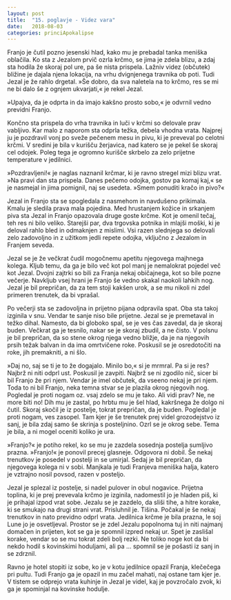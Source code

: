 ```yaml
---
layout: post
title:  "15. poglavje - Videz vara"
date:   2018-08-03
categories: princiApokalipse
---
```

Franjo je čutil pozno jesenski hlad, kako mu je prebadal tanka meniška oblačila. Ko sta z Jezalom prvič ozrla krčmo, se jima je zdela blizu, a zdaj sta hodila že skoraj pol ure, pa še nista prispela. Lažniv videz (občutek) bližine je dajala njena lokacija, na vrhu dvignjenega travnika ob poti. Tudi Jezal je že rahlo drgetal.
»Še dobro, da sva naletela na to krčmo, res se mi ne bi dalo še z ognjem ukvarjati,« je rekel Jezal.

»Upajva, da je odprta in da imajo kakšno prosto sobo,« je odvrnil vedno previdni Franjo.
	
Končno sta prispela do vrha travnika in luči v krčmi so delovale prav vabljivo. Kar malo z naporom sta odprla težka, debela vhodna vrata. Najprej ju je pozdravil vonj po sveže pečenem mesu in pivu, ki je preveval po celotni krčmi. V sredini je bila v kurišču žerjavica, nad katero se je pekel še skoraj cel odojek. Poleg tega je ogromno kurišče skrbelo za zelo prijetne temperature v jedilnici.

»Pozdravljeni!« je naglas naznanil krčmar, ki je ravno stregel mizi blizu vrat. »Na pravi dan sta prispela. Danes pečemo odojka, gostov pa komaj kaj,« se je nasmejal in jima pomignil, naj se usedeta. »Smem ponuditi kračo in pivo?«

Jezal in Franjo sta se spogledala z nasmehom in navdušeno prikimala. Kmalu je sledila prava mala pojedina. Med hrustanjem kožice in srkanjem piva sta Jezal in Franjo opazovala druge goste krčme. Kot je omenil tečaj, teh res ni bilo veliko. Starejši par, dva trgovska potnika in mlajši moški, ki je deloval rahlo bled in odmaknjen z mislimi. Vsi razen slednjega so delovali zelo zadovoljno in z užitkom jedli repete odojka, vključno z Jezalom in Franjem seveda.

Jezal se je že večkrat čudil mogočnemu apetitu njegovega majhnega kolega. Kljub temu, da ga je bilo več kot pol manj je nemalokrat pojedel več kot Jezal. Dvojni zajtrki so bili za Franja nekaj običajnega, kot so bile pozne večerje. Navkljub vsej hrani je Franjo še vedno skakal naokoli lahkih nog. Jezal je bil prepričan, da za tem stoji kakšen urok, a se mu nikoli ni zdel primeren trenutek, da bi vprašal. 

Po večerji sta se zadovoljna in prijetno pijana odpravila spat. Oba sta takoj izginila v snu. Vendar te sanje niso bile prijetne. Jezal se je premetaval in težko dihal. Namesto, da bi globoko spal, se je ves čas zavedal, da je skoraj buden. Večkrat ga je tesnilo, nakar se je skoraj zbudil, a ne čisto. V polsnu je bil prepričan, da so stene okrog njega vedno bližje, da je na njegovih prsih težak balvan in da ima omrtvičene roke. Poskusil se je osredotočiti na roke, jih premakniti, a ni šlo.

»Daj no, saj se ti je to že dogajalo. Minilo bo,« si je mrmral. Pa si je res? Najbrž ni niti odprl ust. Poskusil je zavpiti. Najbrž se ni zgodilo nič, sicer bi bil Franjo že pri njem. Vendar je imel občutek, da vseeno nekaj je pri njem. Toda to ni bil Franjo, neka temna stvar se je plazila okrog njegovih nog. Pogledal je proti nogam oz. vsaj zdelo se mu je tako. Ali vidi prav? Ne, ne more biti no! Dih mu je zastal, po hrbtu mu je šel hlad, kakršnega že dolgo ni čutil. Skoraj skočil je iz postelje, tokrat prepričan, da je buden. Pogledal je proti nogam, ves zasopel. Tam kjer je še trenutek prej videl grozodejstvo iz sanj, je bila zdaj samo še skrinja s posteljnino. Ozrl se je okrog sebe. Tema je bila, a ni mogel oceniti koliko je ura.

»Franjo?« je potiho rekel, ko se mu je zazdela sosednja postelja sumljivo prazna. »Franjo!« je ponovil precej glasneje. Odgovora ni dobil. Še nekaj trenutkov je posedel v postelji in se umirjal. Sedaj je bil prepričan, da njegovega kolega ni v sobi. Manjkala je tudi Franjeva meniška halja, katero je vztrajno nosil povsod, razen v posteljo. 

Jezal je splezal iz postelje, si nadel pulover in obul nogavice. Prijetna toplina, ki je prej prevevala krčmo je izginila, nadomestil jo je hladen piš, ki je prihajal izpod vrat sobe.  Jezalu se je zazdelo, da sliši tihe, a hitre korake, ki se smukajo na drugi strani vrat. Prisluhnil je. Tišina. Počakal je še nekaj trenutkov in nato previdno odprl vrata. Jedilnica krčme je bila prazna, le soj Lune jo je osvetljeval. Prostor se je zdel Jezalu popolnoma tuj in niti najmanj domačen in prijeten, kot se ga je spomnil izpred nekaj ur. Spet je zaslišal korake, vendar so se mu tokrat zdeli bolj rezki. Ne toliko noge kot da bi nekdo hodil s kovinskimi hoduljami, ali pa …  spomnil se je pošasti iz sanj in se zdrznil.

Ravno je hotel stopiti iz sobe, ko je v kotu jedilnice opazil Franja, klečečega pri pultu. Tudi Franjo ga je opazil in mu začel mahati, naj ostane tam kjer je. V tistem se odprejo vrata kuhinje in Jezal je videl, kaj je povzročalo zvok, ki ga je spominjal na kovinske hodulje. 